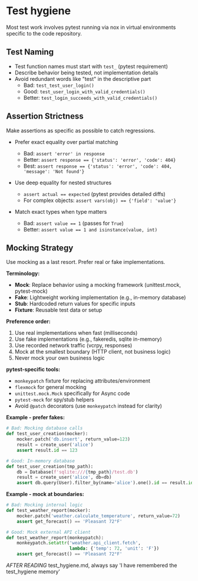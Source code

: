 # Test hygiene

Most test work involves pytest running via nox in virtual environments
specific to the code repository.

## Test Naming

- Test function names must start with `test_` (pytest requirement)
- Describe behavior being tested, not implementation details
- Avoid redundant words like "test" in the descriptive part
  - Bad: `test_test_user_login()`
  - Good: `test_user_login_with_valid_credentials()`
  - Better: `test_login_succeeds_with_valid_credentials()`

## Assertion Strictness

Make assertions as specific as possible to catch regressions.

- Prefer exact equality over partial matching
  - Bad: `assert 'error' in response`
  - Better: `assert response == {'status': 'error', 'code': 404}`
  - Best: `assert response == {'status': 'error', 'code': 404, 'message': 'Not found'}`

- Use deep equality for nested structures
  - `assert actual == expected` (pytest provides detailed diffs)
  - For complex objects: `assert vars(obj) == {'field': 'value'}`

- Match exact types when type matters
  - Bad: `assert value == 1` (passes for `True`)
  - Better: `assert value == 1 and isinstance(value, int)`

## Mocking Strategy

Use mocking as a last resort. Prefer real or fake implementations.

**Terminology:**

- **Mock**: Replace behavior using a mocking framework (unittest.mock,
  pytest-mock)
- **Fake**: Lightweight working implementation (e.g., in-memory database)
- **Stub**: Hardcoded return values for specific inputs
- **Fixture**: Reusable test data or setup

**Preference order:**

1. Use real implementations when fast (milliseconds)
2. Use fake implementations (e.g., fakeredis, sqlite in-memory)
3. Use recorded network traffic (vcrpy, responses)
4. Mock at the smallest boundary (HTTP client, not business logic)
5. Never mock your own business logic

**pytest-specific tools:**

- `monkeypatch` fixture for replacing attributes/environment
- `flexmock` for general mocking
- `unittest.mock.Mock` specifically for Async code
- `pytest-mock` for spy/stub helpers
- Avoid `@patch` decorators (use `monkeypatch` instead for clarity)

**Example - prefer fakes:**

```python
# Bad: Mocking database calls
def test_user_creation(mocker):
    mocker.patch('db.insert', return_value=123)
    result = create_user('alice')
    assert result.id == 123

# Good: In-memory database
def test_user_creation(tmp_path):
    db = Database(f'sqlite:///{tmp_path}/test.db')
    result = create_user('alice', db=db)
    assert db.query(User).filter_by(name='alice').one().id == result.id
```

**Example - mock at boundaries:**

```python
# Bad: Mocking internal logic
def test_weather_report(mocker):
    mocker.patch('weather.calculate_temperature', return_value=72)
    assert get_forecast() == 'Pleasant 72°F'

# Good: Mock external API client
def test_weather_report(monkeypatch):
    monkeypatch.setattr('weather.api_client.fetch',
                        lambda: {'temp': 72, 'unit': 'F'})
    assert get_forecast() == 'Pleasant 72°F'
```

*AFTER READING* test_hygiene.md, always say 'I have remembered the test_hygiene memory'
